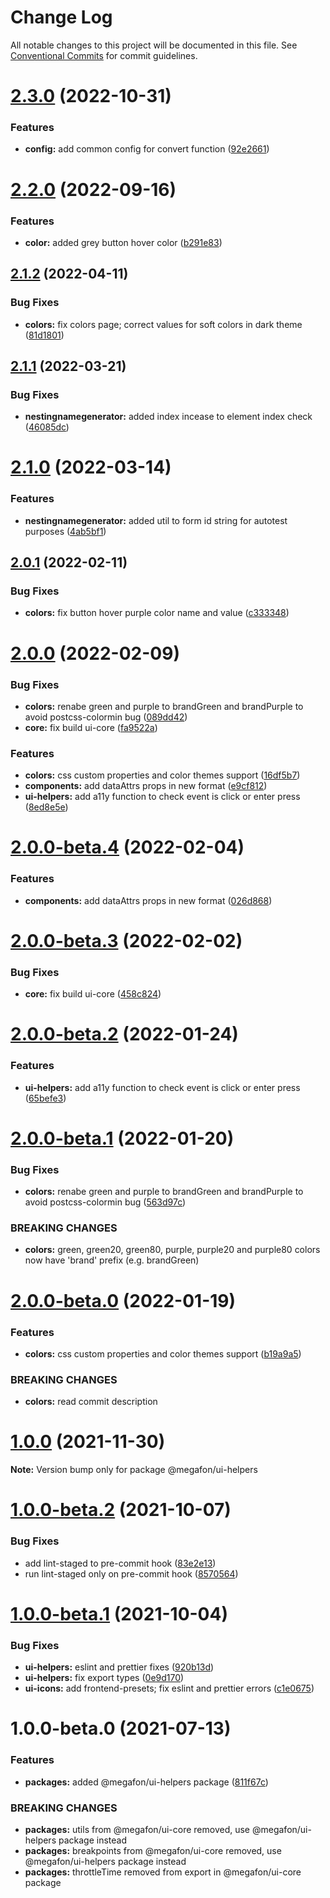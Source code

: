 # Change Log

All notable changes to this project will be documented in this file.
See [Conventional Commits](https://conventionalcommits.org) for commit guidelines.

# [2.3.0](https://github.com/MegafonWebLab/megafon-ui/compare/@megafon/ui-helpers@2.2.0...@megafon/ui-helpers@2.3.0) (2022-10-31)


### Features

* **config:** add common config for convert function ([92e2661](https://github.com/MegafonWebLab/megafon-ui/commit/92e266156c3fcae31827c9e67f7bc6f440ca498e))





# [2.2.0](https://github.com/MegafonWebLab/megafon-ui/compare/@megafon/ui-helpers@2.1.2...@megafon/ui-helpers@2.2.0) (2022-09-16)


### Features

* **color:** added grey button hover color ([b291e83](https://github.com/MegafonWebLab/megafon-ui/commit/b291e831bb9e35144cdf83895b43df4856a364cf))





## [2.1.2](https://github.com/MegafonWebLab/megafon-ui/compare/@megafon/ui-helpers@2.1.1...@megafon/ui-helpers@2.1.2) (2022-04-11)


### Bug Fixes

* **colors:** fix colors page; correct values for soft colors in dark theme ([81d1801](https://github.com/MegafonWebLab/megafon-ui/commit/81d18012234fa52ce0fdbff0de8de7dd2d6de8f5))





## [2.1.1](https://github.com/MegafonWebLab/megafon-ui/compare/@megafon/ui-helpers@2.1.0...@megafon/ui-helpers@2.1.1) (2022-03-21)


### Bug Fixes

* **nestingnamegenerator:** added index incease to element index check ([46085dc](https://github.com/MegafonWebLab/megafon-ui/commit/46085dcd929a5a842206bf57432134f735fd323b))





# [2.1.0](https://github.com/MegafonWebLab/megafon-ui/compare/@megafon/ui-helpers@2.0.1...@megafon/ui-helpers@2.1.0) (2022-03-14)


### Features

* **nestingnamegenerator:** added util to form id string for autotest purposes ([4ab5bf1](https://github.com/MegafonWebLab/megafon-ui/commit/4ab5bf1a1da9748e3d783d6140b23376d911b750))





## [2.0.1](https://github.com/MegafonWebLab/megafon-ui/compare/@megafon/ui-helpers@2.0.0...@megafon/ui-helpers@2.0.1) (2022-02-11)


### Bug Fixes

* **colors:** fix button hover purple color name and value ([c333348](https://github.com/MegafonWebLab/megafon-ui/commit/c3333489826338f49e4ecb1c1beb07ee9044167e))





# [2.0.0](https://github.com/MegafonWebLab/megafon-ui/compare/@megafon/ui-helpers@1.0.0...@megafon/ui-helpers@2.0.0) (2022-02-09)


### Bug Fixes

* **colors:** renabe green and purple to brandGreen and brandPurple to avoid postcss-colormin bug ([089dd42](https://github.com/MegafonWebLab/megafon-ui/commit/089dd42cd18db7fc83e690da45d09b88c636a6f7))
* **core:** fix build ui-core ([fa9522a](https://github.com/MegafonWebLab/megafon-ui/commit/fa9522ac0931edb7ec772ad040557997db080687))


### Features

* **colors:** css custom properties and color themes support ([16df5b7](https://github.com/MegafonWebLab/megafon-ui/commit/16df5b7b2644e15bb6c6e49e7347c0f8e4839e58))
* **components:** add dataAttrs props in new format ([e9cf812](https://github.com/MegafonWebLab/megafon-ui/commit/e9cf8122ac47f83a8e744e0695351d60aa711dbd))
* **ui-helpers:** add a11y function to check event is click or enter press ([8ed8e5e](https://github.com/MegafonWebLab/megafon-ui/commit/8ed8e5ee9fc0be112d40337dbe1a3ac45cf57f6f))





# [2.0.0-beta.4](https://github.com/MegafonWebLab/megafon-ui/compare/@megafon/ui-helpers@2.0.0-beta.3...@megafon/ui-helpers@2.0.0-beta.4) (2022-02-04)


### Features

* **components:** add dataAttrs props in new format ([026d868](https://github.com/MegafonWebLab/megafon-ui/commit/026d8681743d55ea8c93d17000a64959093f7a05))





# [2.0.0-beta.3](https://github.com/MegafonWebLab/megafon-ui/compare/@megafon/ui-helpers@2.0.0-beta.2...@megafon/ui-helpers@2.0.0-beta.3) (2022-02-02)


### Bug Fixes

* **core:** fix build ui-core ([458c824](https://github.com/MegafonWebLab/megafon-ui/commit/458c824aab639e4802db261d0416b3cee58ac274))





# [2.0.0-beta.2](https://github.com/MegafonWebLab/megafon-ui/compare/@megafon/ui-helpers@2.0.0-beta.1...@megafon/ui-helpers@2.0.0-beta.2) (2022-01-24)


### Features

* **ui-helpers:** add a11y function to check event is click or enter press ([65befe3](https://github.com/MegafonWebLab/megafon-ui/commit/65befe336852eb2a5783af5dd723d369ee265911))





# [2.0.0-beta.1](https://github.com/MegafonWebLab/megafon-ui/compare/@megafon/ui-helpers@2.0.0-beta.0...@megafon/ui-helpers@2.0.0-beta.1) (2022-01-20)


### Bug Fixes

* **colors:** renabe green and purple to brandGreen and brandPurple to avoid postcss-colormin bug ([563d97c](https://github.com/MegafonWebLab/megafon-ui/commit/563d97c42900099415a6872f57b500b87aeed647))


### BREAKING CHANGES

* **colors:** green, green20, green80, purple, purple20 and purple80 colors now have 'brand'
prefix (e.g. brandGreen)





# [2.0.0-beta.0](https://github.com/MegafonWebLab/megafon-ui/compare/@megafon/ui-helpers@1.0.0...@megafon/ui-helpers@2.0.0-beta.0) (2022-01-19)


### Features

* **colors:** css custom properties and color themes support ([b19a9a5](https://github.com/MegafonWebLab/megafon-ui/commit/b19a9a5112ebc7427d60f6514d606dd9d71ca444))


### BREAKING CHANGES

* **colors:** read commit description





# [1.0.0](https://github.com/MegafonWebLab/megafon-ui/compare/@megafon/ui-helpers@1.0.0-beta.2...@megafon/ui-helpers@1.0.0) (2021-11-30)

**Note:** Version bump only for package @megafon/ui-helpers





# [1.0.0-beta.2](https://github.com/MegafonWebLab/megafon-ui/compare/@megafon/ui-helpers@1.0.0-beta.1...@megafon/ui-helpers@1.0.0-beta.2) (2021-10-07)


### Bug Fixes

* add lint-staged to pre-commit hook ([83e2e13](https://github.com/MegafonWebLab/megafon-ui/commit/83e2e1304c92cd0125e80fa0c2879e28476499d9))
* run lint-staged only on pre-commit hook ([8570564](https://github.com/MegafonWebLab/megafon-ui/commit/857056423e738135f6d0866df8c0166ce9bd289e))





# [1.0.0-beta.1](https://github.com/MegafonWebLab/megafon-ui/compare/@megafon/ui-helpers@1.0.0-beta.0...@megafon/ui-helpers@1.0.0-beta.1) (2021-10-04)


### Bug Fixes

* **ui-helpers:** eslint and prettier fixes ([920b13d](https://github.com/MegafonWebLab/megafon-ui/commit/920b13d232aa107e974b742a1bc11c0e49d4d955))
* **ui-helpers:** fix export types ([0e9d170](https://github.com/MegafonWebLab/megafon-ui/commit/0e9d17090780eaa2f916c21ae90b5c7e2355ba71))
* **ui-icons:** add frontend-presets; fix eslint and prettier errors ([c1e0675](https://github.com/MegafonWebLab/megafon-ui/commit/c1e06758c2b6002a3011d7e98a745f1f25186714))





# 1.0.0-beta.0 (2021-07-13)


### Features

* **packages:** added @megafon/ui-helpers package ([811f67c](https://github.com/MegafonWebLab/megafon-ui/commit/811f67c26c87e2582e461c03223b12344513ecac))


### BREAKING CHANGES

* **packages:** utils from @megafon/ui-core removed, use @megafon/ui-helpers package instead
* **packages:** breakpoints from @megafon/ui-core removed, use @megafon/ui-helpers package instead
* **packages:** throttleTime removed from export in @megafon/ui-core package
